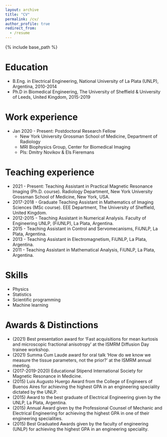 ```yaml
---
layout: archive
title: "CV"
permalink: /cv/
author_profile: true
redirect_from:
  - /resume
---
```


{% include base_path %}



Education
======
* B.Eng. in Electrical Engineering, National University of La Plata (UNLP), Argentina, 2010-2014
* Ph.D in Biomedical Engineering, The University of Sheffield & University of Leeds, United Kingdom, 2015-2019

Work experience
======
* Jan 2020 - Present: Postdoctoral Research Fellow
  * New York University Grossman School of Medicine, Department of Radiology
  * MRI Biophysics Group, Center for Biomedical Imaging
  * PIs: Dmitry Novikov & Els Fieremans

Teaching experience
======
* 2021 - Present: Teaching Assistant in Practical Magnetic Resonance Imaging (Ph.D. course). Radiology Department, New York University Grossman School of Medicine, New York, USA.
* 2017-2018 - Graduate Teaching Assistant in Mathematics of Imaging Sciences (MSc course). EEE Department, The University of Sheffield, United Kingdom.
* 2012-2015 - Teaching Assistant in Numerical Analysis. Faculty of Engineering UNLP, (FiUNLP), La Plata, Argentina.
* 2015 - Teaching Assistant in Control and Servomecanisms, FiUNLP, La Plata, Argentina.
* 2013 - Teaching Assistant in Electromagnetism, FiUNLP, La Plata, Argentina.
* 2011 - Teaching Assistant in Mathematical Analysis, FiUNLP, La Plata, Argentina.


Skills
======
* Physics
* Statistics
* Scientific programming
* Machine learning
  
Awards & Distinctions
======
* (2021) Best presentation award for ‘Fast acquisitions for mean kurtosis and microscopic fractional anisotropy’ at the ISMRM Diffusion Day trainee workshop.
* (2021) Summa Cum Laude award for oral talk ‘How do we know we measure the tissue parameters, not the prior?’ at the ISMRM annual meeting.
* (2017-2019-2020) Educational Stipend International Society for Magnetic Resonance in Medicine.
* (2015) Luis Augusto Huergo Award from the College of Engineers of Buenos Aires for achieving the highest GPA in an engineering speciality dictated by the UNLP.
* (2015) Award to the best graduate of Electrical Engineering given by the UNLP, La Plata, Argentina.
* (2015) Annual Award given by the Professional Counsel of Mechanic and Electrical Engineering for achieving
the highest GPA in one of their engineering specialities.
* (2015) Best Graduated Awards given by the faculty of engineering (UNLP) for achieving the highest GPA in an engineering speciality.

